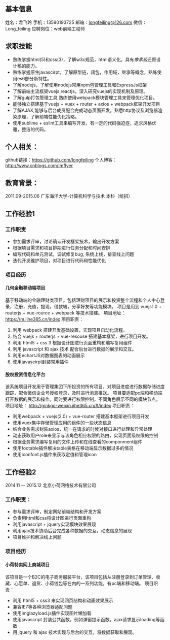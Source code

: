 ## 基本信息
姓名：龙飞玲
手机：13590193725
邮箱：longfeiling@126.com
微信：Long_feiling
应聘岗位：web前端工程师

## 求职技能
* 熟练掌握html(5)和css(3)，了解w3c规范，html语义化。具有*像素级*还原设计稿的能力。
* 熟练掌握原生javascirpt，了解原型链，闭包，作用域，继承等概念，熟练使用es6部分新特性。
* 了解nodejs，了解使用nodejs常用npm包管理工具和ExpressJs框架
* 了解前端主流框架vuejs,reactjs，深入研究vuejs的实现机制及原理。
* 了解gulp打包管理工具,熟练使用webpack模块管理工具来管理优化项目。
* 能够独立搭建基于vuejs + vuex + router + axios + webpack框架开发项目
* 了解AJAX,能够与后台成员配合完成动态页面开发。熟悉http协议及浏览器渲染原理，了解前端性能优化策略。
* 使用sublime + eslint工具来编写开发，有一定的代码强迫症，追求风格优雅，整洁的代码。

## 个人相关：
github链接：https://github.com/longfeiling
个人博客：http://www.cnblogs.com/Imflyer

## 教育背景：
2011.09-2015.06  广东海洋大学-计算机科学与技术  本科（统招）

## 工作经验1
### 工作职责
* 参加需求评审，讨论确认开发框架技术，输出开发方案
* 根据项目需求和项目排期进行任务分配和时间安排
* 编写代码和单元测试，调试修复bug, 系统上线，排查线上问题
* 迭代开发维护项目，对项目进行代码和性能优化

### 项目经历
#### 几何金融移动端项目
基于移动端的金融理财类项目。包括理财项目的展示和投资整个流程和个人中心登录，注册，充值，提现，借款端，分享好友等功能模块。
项目是用到 vuejs1.0 + routerjs + vue-rource + webpack 等技术搭建。
项目地址：https://m.jihe365.cn/index
项目职责：
1. 利用 webpack 搭建开发基础设置，实现项目自动化流程。
2. 结合 vuejs + routerjs + vue-resouse 搭建基本框架，进行项目开发。
3. 利用 html5 + css 3 根据设计图进行页面重构和编写复用组件
4. 利用 javascript 和 ajax 技术 配合后台进行数据的展示和交互。
5. 利用echartJS对数据图表的动画展示
6. 使用javascirpt封装常用插件

#### 股权投资信息化平台
该系统项目开发用于管理集团下所投资的所有项目，对项目进度进行数据存储进度跟踪，配合微信企业号授权登录，及时进行消息推送。
项目要适配pc端和移动端打开数据的展示和操作。同时要进行权限控制，不同角色展示不同的模块节点。
项目地址： http://ginkgo-weixin.jihe365.cn/#/index
项目职责：
* 利用webpack + vuejs(2.0) + vue-router 搭建基本框架进行项目开发
* 使用vuex集中存储管理应用的组件的一些状态信息
* 结合业务需求封装axios，统一在请求的时候对接口进行处理和异常处理
* 动态获取用户role来显示与该角色相应权限的路由，实现页面级权限的控制
* 根据业务需求编写复用的文件上传和在线查看的componment组件
* 使用footable插件解决table表格在移动端显示数据过多的情况
* 使用iconfont.js插件来获取定值和管理icon


## 工作经验2
2014.11 -- 2015.12  北京小荷网络技术有限公司
### 工作职责：
* 参与需求评审，制定网站前端结构和开发方案
* 负责用html和css将设计图进行页面重构
* 利用javascript + jquery实现模块效果展现
* 利用ajax技术协助后台完成各种数据的交互，动态信息的展现
* 项目维护和解决线上问题

### 项目经历
#### 小荷特卖网上商城项目
该项目是一个B2C的电子商务服装平台，该项目包括从注册登录到订单管理、收藏、心愿单、退货、小荷钱包等在内的一系列功能，有pc端和移动端。
项目职责：
* 利用 html5 + css3 来实现网页结构和动画效果展示
* 兼容IE7等各种浏览器适配问题
* 使用imglazyload.js插件实现图片懒加载
* 使用javascript 封装公共函数，例如弹窗提示函数，ajax请求显示loading等函数
* 用 jquery 和 ajax 技术实现与后台的交互，将数据获取和展现。



